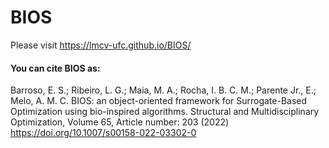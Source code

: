 # BIOS

Please visit https://lmcv-ufc.github.io/BIOS/

#### You can cite BIOS as:

Barroso, E. S.; Ribeiro, L. G.; Maia, M. A.; Rocha, I. B. C. M.; Parente Jr., E.; Melo, A. M. C. BIOS: an object-oriented framework for Surrogate-Based Optimization using bio-inspired algorithms. Structural and Multidisciplinary Optimization, Volume 65, Article number: 203 (2022) https://doi.org/10.1007/s00158-022-03302-0
